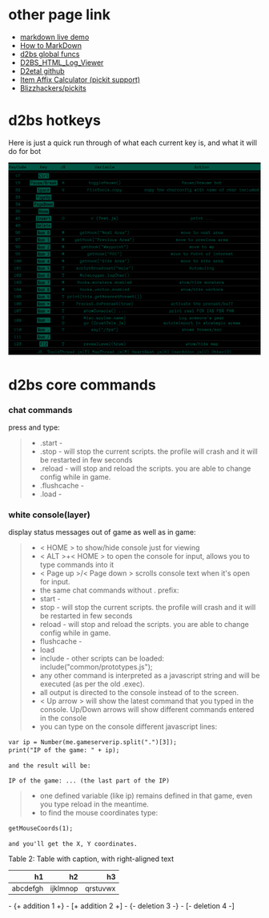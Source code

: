 [1]: https://markdown-here.com/livedemo.html
[2]: https://github.com/noah-/d2bs/blob/master/doc/globalFuncs.h
[3]: https://github.com/nitrotech7/D2BS_HTML_Log_Viewer
[4]: https://github.com/D2etal/
[5]: http://tools.harrogath.com/affixcalc.html
[6]: https://github.com/blizzhackers/pickits

# other page link
 - [markdown live demo][1] <br />
 - [How to MarkDown](https://dooray.com/htmls/guides/markdown_ko_KR.html) <br />
 - [d2bs global funcs][2] <br />
 - [D2BS_HTML_Log_Viewer][3] <br />
 - [D2etal github][4] <br />
 - [Item Affix Calculator (pickit support)][5] <br />
 - [Blizzhackers/pickits][6] <br />

# d2bs hotkeys

Here is just a quick run through of what each current key is, and what it will do for bot

![default key](/image/defaultkey2.png "d2bs default key")

# d2bs core commands

### chat commands

press and type:

> * .start -
> * .stop - will stop the current scripts. the profile will crash and it will be restarted in few seconds
> * .reload - will stop and reload the scripts. you are able to change config while in game.
> * .flushcache -
> * .load -

### white console(layer)

display status messages out of game as well as in game:

> * < HOME > to show/hide console just for viewing
> * < ALT >+< HOME > to open the console for input, allows you to type commands into it
> * < Page up >/< Page down > scrolls console text when it's open for input.
> * the same chat commands without . prefix:
> * start -
> * stop - will stop the current scripts. the profile will crash and it will be restarted in few seconds
> * reload - will stop and reload the scripts. you are able to change config while in game.
> * flushcache -
> * load
> * include - other scripts can be loaded: include("common/prototypes.js");
> * any other command is interpreted as a javascript string and will be executed (as per the old .exec).
> * all output is directed to the console instead of to the screen.
> * < Up arrow > will show the latest command that you typed in the console. Up/Down arrows will show different commands entered in the console
> * you can type on the console different javascript lines:

    var ip = Number(me.gameserverip.split(".")[3]);
    print("IP of the game: " + ip);

``` and the result will be: ```

    IP of the game: ... (the last part of the IP)

> * one defined variable (like ip) remains defined in that game, even you type reload in the meantime.
> * to find the mouse coordinates type:

    getMouseCoords(1);

``` and you'll get the X, Y coordinates. ```

<style>.table-2 table { text-align: right;  }</style>

<div class="ox-hugo-table table-2">
<div></div>
<div class="table-caption">
  <span class="table-number">Table 2</span>:
  Table with caption, with right-aligned text
</div>

| h1       | h2       | h3       |
|----------|----------|----------|
| abcdefgh | ijklmnop | qrstuvwx |

</div>
- {+ addition 1 +}
- [+ addition 2 +]
- {- deletion 3 -}
- [- deletion 4 -]

